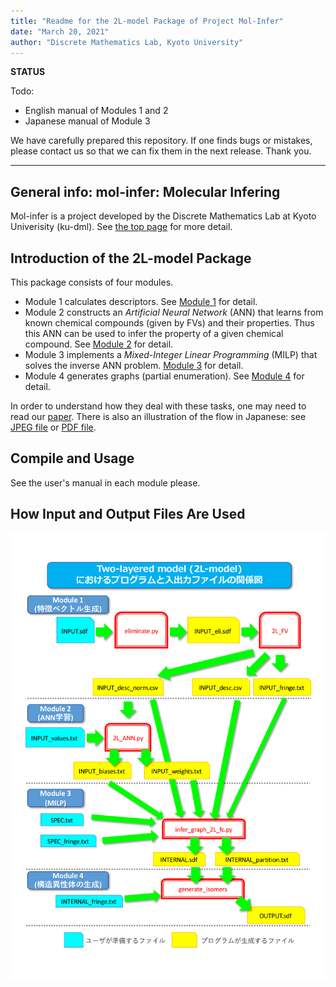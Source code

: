 ```yaml
---
title: "Readme for the 2L-model Package of Project Mol-Infer"
date: "March 20, 2021"
author: "Discrete Mathematics Lab, Kyoto University"
---
```


**STATUS**

Todo:

+ English manual of Modules 1 and 2
+ Japanese manual of Module 3

We have carefully prepared this repository. If one finds bugs or mistakes, please contact us so that we can fix them
in the next release. Thank you.

---

## General info: mol-infer: Molecular Infering

Mol-infer is a project developed by the Discrete Mathematics Lab at Kyoto Univerisity (ku-dml). See [the top page](https://github.com/ku-dml/mol-infer) for more detail.

## Introduction of the 2L-model Package

This package consists of four modules.

+ Module 1 calculates descriptors. See [Module 1](Module_1/) for detail.
+ Module 2 constructs an *Artificial Neural Network* (ANN) that learns from known chemical compounds (given by FVs) and their properties. Thus this ANN can be used to infer the property of a given chemical compound. See [Module 2](Module_2/) for detail.
+ Module 3 implements a *Mixed-Integer Linear Programming* (MILP) that solves the inverse ANN problem.
[Module 3](Module_3/) for detail.
+ Module 4 generates graphs (partial enumeration). See [Module 4](Module_4/) for detail.

In order to understand how they deal with these tasks, one may need to read our [paper](https://doi.org/10.3390/ijms22062847). There is also an illustration of the flow in Japanese: see [JPEG file](illustration.jpg) or [PDF file](flow_jp.pdf).

## Compile and Usage

See the user's manual in each module please.

## How Input and Output Files Are Used
![how input and output files are used](illustration.jpg)

